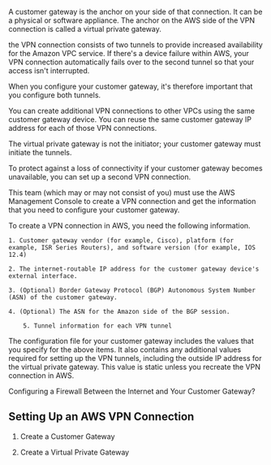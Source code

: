 A customer gateway is the anchor on your side of that connection. It can be a physical or software appliance. The anchor on the AWS side of the VPN connection is called a virtual private gateway.

the VPN connection consists of two tunnels to provide increased availability for the Amazon VPC service. If there's a device failure within AWS, your VPN connection automatically fails over to the second tunnel so that your access isn't interrupted.

When you configure your customer gateway, it's therefore important that you configure both tunnels.

You can create additional VPN connections to other VPCs using the same customer gateway device. You can reuse the same customer gateway IP address for each of those VPN connections.

The virtual private gateway is not the initiator; your customer gateway must initiate the tunnels.

To protect against a loss of connectivity if your customer gateway becomes unavailable, you can set up a second VPN connection.

This team (which may or may not consist of you) must use the AWS Management Console to create a VPN connection and get the information that you need to configure your customer gateway.

To create a VPN connection in AWS, you need the following information.

	1. Customer gateway vendor (for example, Cisco), platform (for example, ISR Series Routers), and software version (for example, IOS 12.4)

	2. The internet-routable IP address for the customer gateway device's external interface.

	3. (Optional) Border Gateway Protocol (BGP) Autonomous System Number (ASN) of the customer gateway.

	4. (Optional) The ASN for the Amazon side of the BGP session.

        5. Tunnel information for each VPN tunnel	

The configuration file for your customer gateway includes the values that you specify for the above items. It also contains any additional values required for setting up the VPN tunnels, including the outside IP address for the virtual private gateway. This value is static unless you recreate the VPN connection in AWS.

Configuring a Firewall Between the Internet and Your Customer Gateway?

Setting Up an AWS VPN Connection
------------
1. Create a Customer Gateway

2. Create a Virtual Private Gateway
